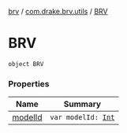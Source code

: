 [brv](../../index.md) / [com.drake.brv.utils](../index.md) / [BRV](./index.md)

# BRV

`object BRV`

### Properties

| Name | Summary |
|---|---|
| [modelId](model-id.md) | `var modelId: `[`Int`](https://kotlinlang.org/api/latest/jvm/stdlib/kotlin/-int/index.html) |

